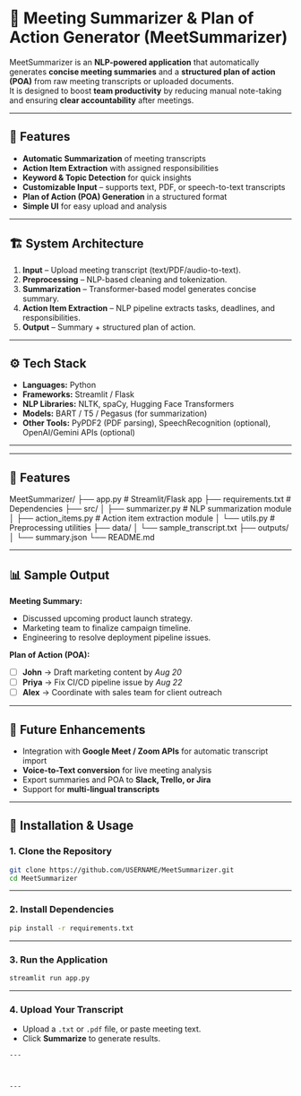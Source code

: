 # 📝 Meeting Summarizer & Plan of Action Generator (MeetSummarizer)

MeetSummarizer is an **NLP-powered application** that automatically generates **concise meeting summaries** and a **structured plan of action (POA)** from raw meeting transcripts or uploaded documents.  
It is designed to boost **team productivity** by reducing manual note-taking and ensuring **clear accountability** after meetings.  

---

## 📌 Features
- **Automatic Summarization** of meeting transcripts  
- **Action Item Extraction** with assigned responsibilities  
- **Keyword & Topic Detection** for quick insights  
- **Customizable Input** – supports text, PDF, or speech-to-text transcripts  
- **Plan of Action (POA) Generation** in a structured format  
- **Simple UI** for easy upload and analysis  

---

## 🏗️ System Architecture
1. **Input** – Upload meeting transcript (text/PDF/audio-to-text).  
2. **Preprocessing** – NLP-based cleaning and tokenization.  
3. **Summarization** – Transformer-based model generates concise summary.  
4. **Action Item Extraction** – NLP pipeline extracts tasks, deadlines, and responsibilities.  
5. **Output** – Summary + structured plan of action.  

---

## ⚙️ Tech Stack
- **Languages:** Python  
- **Frameworks:** Streamlit / Flask  
- **NLP Libraries:** NLTK, spaCy, Hugging Face Transformers  
- **Models:** BART / T5 / Pegasus (for summarization)  
- **Other Tools:** PyPDF2 (PDF parsing), SpeechRecognition (optional), OpenAI/Gemini APIs (optional)  

---

---

## 📌 Features

MeetSummarizer/
├── app.py                 # Streamlit/Flask app
├── requirements.txt       # Dependencies
├── src/
│   ├── summarizer.py      # NLP summarization module
│   ├── action_items.py    # Action item extraction module
│   └── utils.py           # Preprocessing utilities
├── data/
│   └── sample_transcript.txt
├── outputs/
│   └── summary.json
└── README.md


---

## 📊 Sample Output

**Meeting Summary:**
- Discussed upcoming product launch strategy.  
- Marketing team to finalize campaign timeline.  
- Engineering to resolve deployment pipeline issues.  

**Plan of Action (POA):**
- [ ] **John** → Draft marketing content by *Aug 20*  
- [ ] **Priya** → Fix CI/CD pipeline issue by *Aug 22*  
- [ ] **Alex** → Coordinate with sales team for client outreach  

---

## 🔮 Future Enhancements
- Integration with **Google Meet / Zoom APIs** for automatic transcript import  
- **Voice-to-Text conversion** for live meeting analysis  
- Export summaries and POA to **Slack, Trello, or Jira**  
- Support for **multi-lingual transcripts**  

---

## 🚀 Installation & Usage

### 1. Clone the Repository
```bash
git clone https://github.com/USERNAME/MeetSummarizer.git
cd MeetSummarizer
```
---

### 2. Install Dependencies
```bash
pip install -r requirements.txt
```
---

### 3. Run the Application
```bash
streamlit run app.py
```
---

### 4. Upload Your Transcript
- Upload a `.txt` or `.pdf` file, or paste meeting text.  
- Click **Summarize** to generate results.  
```
---



---
